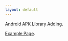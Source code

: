 ```yaml
---
layout: default
---
```


[Android APK Library Adding](apk-library-adding).

[Example Page](another-page).
